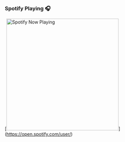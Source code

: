 
### Spotify Playing 🎧

[<img src="https://now-playing-spotify-johnpapakostas.vercel.app/potify-playing" alt="Spotify Now Playing" width="350" />](https://open.spotify.com/user/<YOUR SPOTIFY USER ID>)
